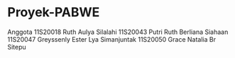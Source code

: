 # Proyek-PABWE

Anggota
11S20018 Ruth Aulya Silalahi
11S20043 Putri Ruth Berliana Siahaan
11S20047 Greyssenly Ester Lya Simanjuntak
11S20050 Grace Natalia Br Sitepu 